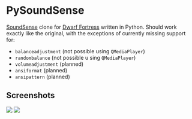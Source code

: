 # PySoundSense

[SoundSense](http://df.zweistein.cz/soundsense/) clone for
[Dwarf Fortress](https://bay12games.com/dwarves/) written in Python. Should work
exactly like the original, with the exceptions of currently missing support for:

- `balanceadjustment` (not possible using `QMediaPlayer`)
- `randombalance` (not possible u sing `QMediaPlayer`)
- `volumeadjustment` (planned)
- `ansiformat` (planned)
- `ansipattern` (planned)


## Screenshots
![](https://i.imgur.com/j54OAdN.png)
![](https://i.imgur.com/VZ6yheL.png)
